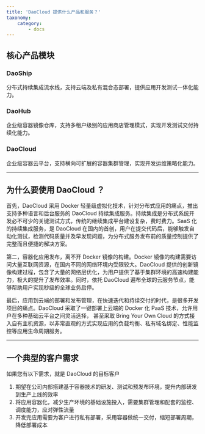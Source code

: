 ```yaml
---
title: 'DaoCloud 提供什么产品和服务？'
taxonomy:
    category:
        - docs
---
```


<!-- 
增加插图，Fancy 之前用在宣传册上的版本
每个模块功能的展开
典型的客户需求
-->

## 核心产品模块

### DaoShip

分布式持续集成流水线，支持云端及私有混合态部署，提供应用开发测试一体化能力。

### DaoHub

企业级容器镜像仓库，支持多租户级别的应用商店管理模式，实现开发测试交付持续化能力。

### DaoCloud

企业级容器云平台，支持横向可扩展的容器集群管理，实现开发运维策略化能力。

---

## 为什么要使用 DaoCloud ？

首先，DaoCloud 采用 Docker 轻量级虚拟化技术，针对分布式应用的痛点，推出支持多种语言和后台服务的 DaoCloud 持续集成服务。持续集成是分布式系统开发必不可少的关键测试方式，传统的继续集成平台建设复杂，费时费力。SaaS 化的持续集成服务，是 DaoCloud 在国内的首创，用户在提交代码后，能够触发自动化测试，检测代码质量并及早发现问题，为分布式服务发布前的质量控制提供了完整而且便捷的解决方案。

第二，容器化应用发布，离不开 Docker 镜像的构建。Docker 镜像的构建需要访问大量互联网资源，在国内不同的网络环境内受限较大。DaoCloud 提供的创新镜像构建过程，包含了大量的网络层优化，为用户提供了基于集群环境的高速构建能力，极大的提升了发布效率。同时，依托 DaoCloud 遍布全球的云服务节点，能够帮助用户实现秒级的全球业务启停。

最后，应用到云端的部署和发布管理，在快速迭代和持续交付的时代，是很多开发项目的痛点。DaoCloud 采取了一键部署上云端的 Docker 化 PaaS 技术，允许用户在多种基础云平台之间灵活选择， 甚至采取 Bring Your Own Cloud 的方式接入自有主机资源，以非常直观的方式实现应用的负载均衡、私有域名绑定、性能监控等应用生命周期服务。

---

## 一个典型的客户需求

如果您有以下需求，就是 DaoCloud 的目标客户

1. 期望在公司内部搭建基于容器技术的研发、测试和预发布环境，提升内部研发到生产上线的效率
2. 将应用容器化，减少生产环境的基础设施投入，需要集群管理和配套的监控、调度能力，应对弹性流量
3. 开发完应用需要为客户进行私有部署，采用容器做统一交付，缩短部署周期，降低部署成本